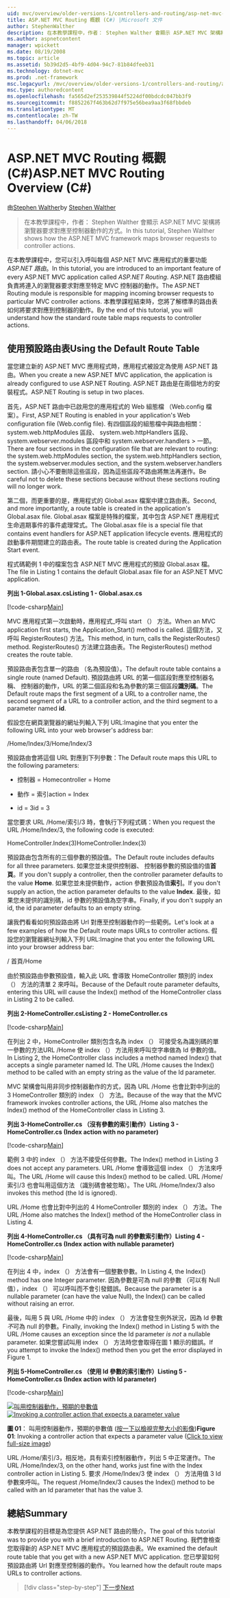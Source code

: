 ```yaml
---
uid: mvc/overview/older-versions-1/controllers-and-routing/asp-net-mvc-routing-overview-cs
title: ASP.NET MVC Routing 概觀 (C#) |Microsoft 文件
author: StephenWalther
description: 在本教學課程中，作者： Stephen Walther 會顯示 ASP.NET MVC 架構將瀏覽器要求對應至控制器動作的方式。
ms.author: aspnetcontent
manager: wpickett
ms.date: 08/19/2008
ms.topic: article
ms.assetid: 5b39d2d5-4bf9-4d04-94c7-81b84dfeeb31
ms.technology: dotnet-mvc
ms.prod: .net-framework
msc.legacyurl: /mvc/overview/older-versions-1/controllers-and-routing/asp-net-mvc-routing-overview-cs
msc.type: authoredcontent
ms.openlocfilehash: fa565d2ef253539844f5224df00bdcdc047bb3f9
ms.sourcegitcommit: f8852267f463b62d7f975e56bea9aa3f68fbbdeb
ms.translationtype: MT
ms.contentlocale: zh-TW
ms.lasthandoff: 04/06/2018
---
```

<a name="aspnet-mvc-routing-overview-c"></a><span data-ttu-id="2b201-103">ASP.NET MVC Routing 概觀 (C#)</span><span class="sxs-lookup"><span data-stu-id="2b201-103">ASP.NET MVC Routing Overview (C#)</span></span>
====================
<span data-ttu-id="2b201-104">由[Stephen Walther](https://github.com/StephenWalther)</span><span class="sxs-lookup"><span data-stu-id="2b201-104">by [Stephen Walther](https://github.com/StephenWalther)</span></span>

> <span data-ttu-id="2b201-105">在本教學課程中，作者： Stephen Walther 會顯示 ASP.NET MVC 架構將瀏覽器要求對應至控制器動作的方式。</span><span class="sxs-lookup"><span data-stu-id="2b201-105">In this tutorial, Stephen Walther shows how the ASP.NET MVC framework maps browser requests to controller actions.</span></span>


<span data-ttu-id="2b201-106">在本教學課程中，您可以引入呼叫每個 ASP.NET MVC 應用程式的重要功能*ASP.NET 路由*。</span><span class="sxs-lookup"><span data-stu-id="2b201-106">In this tutorial, you are introduced to an important feature of every ASP.NET MVC application called *ASP.NET Routing*.</span></span> <span data-ttu-id="2b201-107">ASP.NET 路由模組負責將連入的瀏覽器要求對應至特定 MVC 控制器的動作。</span><span class="sxs-lookup"><span data-stu-id="2b201-107">The ASP.NET Routing module is responsible for mapping incoming browser requests to particular MVC controller actions.</span></span> <span data-ttu-id="2b201-108">本教學課程結束時，您將了解標準的路由表如何將要求對應到控制器的動作。</span><span class="sxs-lookup"><span data-stu-id="2b201-108">By the end of this tutorial, you will understand how the standard route table maps requests to controller actions.</span></span>

## <a name="using-the-default-route-table"></a><span data-ttu-id="2b201-109">使用預設路由表</span><span class="sxs-lookup"><span data-stu-id="2b201-109">Using the Default Route Table</span></span>

<span data-ttu-id="2b201-110">當您建立新的 ASP.NET MVC 應用程式時，應用程式被設定為使用 ASP.NET 路由。</span><span class="sxs-lookup"><span data-stu-id="2b201-110">When you create a new ASP.NET MVC application, the application is already configured to use ASP.NET Routing.</span></span> <span data-ttu-id="2b201-111">ASP.NET 路由是在兩個地方的安裝程式。</span><span class="sxs-lookup"><span data-stu-id="2b201-111">ASP.NET Routing is setup in two places.</span></span>

<span data-ttu-id="2b201-112">首先，ASP.NET 路由中已啟用您的應用程式的 Web 組態檔 （Web.config 檔案）。</span><span class="sxs-lookup"><span data-stu-id="2b201-112">First, ASP.NET Routing is enabled in your application's Web configuration file (Web.config file).</span></span> <span data-ttu-id="2b201-113">有四個區段的組態檔中與路由相關： system.web.httpModules 區段、 system.web.httpHandlers 區段、 system.webserver.modules 區段中和 system.webserver.handlers > 一節。</span><span class="sxs-lookup"><span data-stu-id="2b201-113">There are four sections in the configuration file that are relevant to routing: the system.web.httpModules section, the system.web.httpHandlers section, the system.webserver.modules section, and the system.webserver.handlers section.</span></span> <span data-ttu-id="2b201-114">請小心不要刪除這些區段，因為這些區段不路由將無法再運作。</span><span class="sxs-lookup"><span data-stu-id="2b201-114">Be careful not to delete these sections because without these sections routing will no longer work.</span></span>

<span data-ttu-id="2b201-115">第二個，而更重要的是，應用程式的 Global.asax 檔案中建立路由表。</span><span class="sxs-lookup"><span data-stu-id="2b201-115">Second, and more importantly, a route table is created in the application's Global.asax file.</span></span> <span data-ttu-id="2b201-116">Global.asax 檔案是特殊的檔案，其中包含 ASP.NET 應用程式生命週期事件的事件處理常式。</span><span class="sxs-lookup"><span data-stu-id="2b201-116">The Global.asax file is a special file that contains event handlers for ASP.NET application lifecycle events.</span></span> <span data-ttu-id="2b201-117">應用程式的啟動事件期間建立的路由表。</span><span class="sxs-lookup"><span data-stu-id="2b201-117">The route table is created during the Application Start event.</span></span>

<span data-ttu-id="2b201-118">程式碼範例 1 中的檔案包含 ASP.NET MVC 應用程式的預設 Global.asax 檔。</span><span class="sxs-lookup"><span data-stu-id="2b201-118">The file in Listing 1 contains the default Global.asax file for an ASP.NET MVC application.</span></span>

<span data-ttu-id="2b201-119">**列出 1-Global.asax.cs**</span><span class="sxs-lookup"><span data-stu-id="2b201-119">**Listing 1 - Global.asax.cs**</span></span>

[!code-csharp[Main](asp-net-mvc-routing-overview-cs/samples/sample1.cs)]

<span data-ttu-id="2b201-120">MVC 應用程式第一次啟動時，應用程式\_呼叫 start （） 方法。</span><span class="sxs-lookup"><span data-stu-id="2b201-120">When an MVC application first starts, the Application\_Start() method is called.</span></span> <span data-ttu-id="2b201-121">這個方法，又呼叫 RegisterRoutes() 方法。</span><span class="sxs-lookup"><span data-stu-id="2b201-121">This method, in turn, calls the RegisterRoutes() method.</span></span> <span data-ttu-id="2b201-122">RegisterRoutes() 方法建立路由表。</span><span class="sxs-lookup"><span data-stu-id="2b201-122">The RegisterRoutes() method creates the route table.</span></span>

<span data-ttu-id="2b201-123">預設路由表包含單一的路由 （名為預設值）。</span><span class="sxs-lookup"><span data-stu-id="2b201-123">The default route table contains a single route (named Default).</span></span> <span data-ttu-id="2b201-124">預設路由將 URL 的第一個區段對應至控制器名稱、 控制器的動作，URL 的第二個區段和名為參數的第三個區段**識別碼**。</span><span class="sxs-lookup"><span data-stu-id="2b201-124">The Default route maps the first segment of a URL to a controller name, the second segment of a URL to a controller action, and the third segment to a parameter named **id**.</span></span>

<span data-ttu-id="2b201-125">假設您在網頁瀏覽器的網址列輸入下列 URL:</span><span class="sxs-lookup"><span data-stu-id="2b201-125">Imagine that you enter the following URL into your web browser's address bar:</span></span>

<span data-ttu-id="2b201-126">/Home/Index/3</span><span class="sxs-lookup"><span data-stu-id="2b201-126">/Home/Index/3</span></span>

<span data-ttu-id="2b201-127">預設路由會將這個 URL 對應到下列參數：</span><span class="sxs-lookup"><span data-stu-id="2b201-127">The Default route maps this URL to the following parameters:</span></span>

- <span data-ttu-id="2b201-128">控制器 = Home</span><span class="sxs-lookup"><span data-stu-id="2b201-128">controller = Home</span></span>

- <span data-ttu-id="2b201-129">動作 = 索引</span><span class="sxs-lookup"><span data-stu-id="2b201-129">action = Index</span></span>

- <span data-ttu-id="2b201-130">id = 3</span><span class="sxs-lookup"><span data-stu-id="2b201-130">id = 3</span></span>

<span data-ttu-id="2b201-131">當您要求 URL /Home/索引/3 時，會執行下列程式碼：</span><span class="sxs-lookup"><span data-stu-id="2b201-131">When you request the URL /Home/Index/3, the following code is executed:</span></span>

<span data-ttu-id="2b201-132">HomeController.Index(3)</span><span class="sxs-lookup"><span data-stu-id="2b201-132">HomeController.Index(3)</span></span>

<span data-ttu-id="2b201-133">預設路由包含所有的三個參數的預設值。</span><span class="sxs-lookup"><span data-stu-id="2b201-133">The Default route includes defaults for all three parameters.</span></span> <span data-ttu-id="2b201-134">如果您並未提供控制器、 控制器參數的預設值的值**首頁**。</span><span class="sxs-lookup"><span data-stu-id="2b201-134">If you don't supply a controller, then the controller parameter defaults to the value **Home**.</span></span> <span data-ttu-id="2b201-135">如果您並未提供動作，action 參數預設為值**索引**。</span><span class="sxs-lookup"><span data-stu-id="2b201-135">If you don't supply an action, the action parameter defaults to the value **Index**.</span></span> <span data-ttu-id="2b201-136">最後，如果您未提供的識別碼，id 參數的預設值為空字串。</span><span class="sxs-lookup"><span data-stu-id="2b201-136">Finally, if you don't supply an id, the id parameter defaults to an empty string.</span></span>

<span data-ttu-id="2b201-137">讓我們看看如何預設路由將 Url 對應至控制器動作的一些範例。</span><span class="sxs-lookup"><span data-stu-id="2b201-137">Let's look at a few examples of how the Default route maps URLs to controller actions.</span></span> <span data-ttu-id="2b201-138">假設您的瀏覽器網址列輸入下列 URL:</span><span class="sxs-lookup"><span data-stu-id="2b201-138">Imagine that you enter the following URL into your browser address bar:</span></span>

<span data-ttu-id="2b201-139">/ 首頁</span><span class="sxs-lookup"><span data-stu-id="2b201-139">/Home</span></span>

<span data-ttu-id="2b201-140">由於預設路由參數預設值，輸入此 URL 會導致 HomeController 類別的 index （） 方法的清單 2 來呼叫。</span><span class="sxs-lookup"><span data-stu-id="2b201-140">Because of the Default route parameter defaults, entering this URL will cause the Index() method of the HomeController class in Listing 2 to be called.</span></span>

<span data-ttu-id="2b201-141">**列出 2-HomeController.cs**</span><span class="sxs-lookup"><span data-stu-id="2b201-141">**Listing 2 - HomeController.cs**</span></span>

[!code-csharp[Main](asp-net-mvc-routing-overview-cs/samples/sample2.cs)]

<span data-ttu-id="2b201-142">在列出 2 中，HomeController 類別包含名為 index （） 可接受名為識別碼的單一參數的方法URL /Home 使 index （） 方法用來呼叫空字串做為 Id 參數的值。</span><span class="sxs-lookup"><span data-stu-id="2b201-142">In Listing 2, the HomeController class includes a method named Index() that accepts a single parameter named Id. The URL /Home causes the Index() method to be called with an empty string as the value of the Id parameter.</span></span>

<span data-ttu-id="2b201-143">MVC 架構會叫用非同步控制器動作的方式，因為 URL /Home 也會比對中列出的 3 HomeController 類別的 index （） 方法。</span><span class="sxs-lookup"><span data-stu-id="2b201-143">Because of the way that the MVC framework invokes controller actions, the URL /Home also matches the Index() method of the HomeController class in Listing 3.</span></span>

<span data-ttu-id="2b201-144">**列出 3-HomeController.cs （沒有參數的索引動作）**</span><span class="sxs-lookup"><span data-stu-id="2b201-144">**Listing 3 - HomeController.cs (Index action with no parameter)**</span></span>

[!code-csharp[Main](asp-net-mvc-routing-overview-cs/samples/sample3.cs)]

<span data-ttu-id="2b201-145">範例 3 中的 index （） 方法不接受任何參數。</span><span class="sxs-lookup"><span data-stu-id="2b201-145">The Index() method in Listing 3 does not accept any parameters.</span></span> <span data-ttu-id="2b201-146">URL /Home 會導致這個 index （） 方法來呼叫。</span><span class="sxs-lookup"><span data-stu-id="2b201-146">The URL /Home will cause this Index() method to be called.</span></span> <span data-ttu-id="2b201-147">URL /Home/索引/3 也會叫用這個方法 （識別碼會被忽略）。</span><span class="sxs-lookup"><span data-stu-id="2b201-147">The URL /Home/Index/3 also invokes this method (the Id is ignored).</span></span>

<span data-ttu-id="2b201-148">URL /Home 也會比對中列出的 4 HomeController 類別的 index （） 方法。</span><span class="sxs-lookup"><span data-stu-id="2b201-148">The URL /Home also matches the Index() method of the HomeController class in Listing 4.</span></span>

<span data-ttu-id="2b201-149">**列出 4-HomeController.cs （具有可為 null 的參數索引動作）**</span><span class="sxs-lookup"><span data-stu-id="2b201-149">**Listing 4 - HomeController.cs (Index action with nullable parameter)**</span></span>

[!code-csharp[Main](asp-net-mvc-routing-overview-cs/samples/sample4.cs)]

<span data-ttu-id="2b201-150">在列出 4 中，index （） 方法會有一個整數參數。</span><span class="sxs-lookup"><span data-stu-id="2b201-150">In Listing 4, the Index() method has one Integer parameter.</span></span> <span data-ttu-id="2b201-151">因為參數是可為 null 的參數 （可以有 Null 值），index （） 可以呼叫而不會引發錯誤。</span><span class="sxs-lookup"><span data-stu-id="2b201-151">Because the parameter is a nullable parameter (can have the value Null), the Index() can be called without raising an error.</span></span>

<span data-ttu-id="2b201-152">最後，叫用 5 與 URL /Home 中的 index （） 方法會發生例外狀況，因為 Id 參數*不*可為 null 的參數。</span><span class="sxs-lookup"><span data-stu-id="2b201-152">Finally, invoking the Index() method in Listing 5 with the URL /Home causes an exception since the Id parameter *is not* a nullable parameter.</span></span> <span data-ttu-id="2b201-153">如果您嘗試叫用 index （） 方法時您會取得在圖 1 顯示的錯誤。</span><span class="sxs-lookup"><span data-stu-id="2b201-153">If you attempt to invoke the Index() method then you get the error displayed in Figure 1.</span></span>

<span data-ttu-id="2b201-154">**列出 5-HomeController.cs （使用 Id 參數的索引動作）**</span><span class="sxs-lookup"><span data-stu-id="2b201-154">**Listing 5 - HomeController.cs (Index action with Id parameter)**</span></span>

[!code-csharp[Main](asp-net-mvc-routing-overview-cs/samples/sample5.cs)]


<span data-ttu-id="2b201-155">[![叫用控制器動作，預期的參數值](asp-net-mvc-routing-overview-cs/_static/image1.jpg)](asp-net-mvc-routing-overview-cs/_static/image1.png)</span><span class="sxs-lookup"><span data-stu-id="2b201-155">[![Invoking a controller action that expects a parameter value](asp-net-mvc-routing-overview-cs/_static/image1.jpg)](asp-net-mvc-routing-overview-cs/_static/image1.png)</span></span>

<span data-ttu-id="2b201-156">**圖 01**： 叫用控制器動作，預期的參數值 ([按一下以檢視完整大小的影像](asp-net-mvc-routing-overview-cs/_static/image2.png))</span><span class="sxs-lookup"><span data-stu-id="2b201-156">**Figure 01**: Invoking a controller action that expects a parameter value ([Click to view full-size image](asp-net-mvc-routing-overview-cs/_static/image2.png))</span></span>


<span data-ttu-id="2b201-157">URL /Home/索引/3，相反地，具有索引控制器動作，列出 5 中正常運作。</span><span class="sxs-lookup"><span data-stu-id="2b201-157">The URL /Home/Index/3, on the other hand, works just fine with the Index controller action in Listing 5.</span></span> <span data-ttu-id="2b201-158">要求 /Home/Index/3 使 index （） 方法用值 3 Id 參數來呼叫。</span><span class="sxs-lookup"><span data-stu-id="2b201-158">The request /Home/Index/3 causes the Index() method to be called with an Id parameter that has the value 3.</span></span>

## <a name="summary"></a><span data-ttu-id="2b201-159">總結</span><span class="sxs-lookup"><span data-stu-id="2b201-159">Summary</span></span>

<span data-ttu-id="2b201-160">本教學課程的目標是為您提供 ASP.NET 路由的簡介。</span><span class="sxs-lookup"><span data-stu-id="2b201-160">The goal of this tutorial was to provide you with a brief introduction to ASP.NET Routing.</span></span> <span data-ttu-id="2b201-161">我們會檢查您取得新的 ASP.NET MVC 應用程式的預設路由表。</span><span class="sxs-lookup"><span data-stu-id="2b201-161">We examined the default route table that you get with a new ASP.NET MVC application.</span></span> <span data-ttu-id="2b201-162">您已學習如何預設路由將 Url 對應至控制器的動作。</span><span class="sxs-lookup"><span data-stu-id="2b201-162">You learned how the default route maps URLs to controller actions.</span></span>

> [!div class="step-by-step"]
> [<span data-ttu-id="2b201-163">下一步</span><span class="sxs-lookup"><span data-stu-id="2b201-163">Next</span></span>](understanding-action-filters-cs.md)
